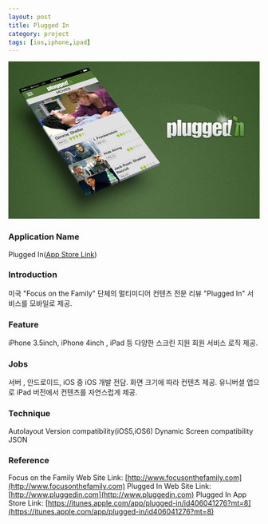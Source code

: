 ```yaml
---
layout: post
title: Plugged In
category: project
tags: [ios,iphone,ipad]
---
```

![Plugged In](/images/project/pluggedin_01.png)

### Application Name

Plugged In([App Store Link](https://itunes.apple.com/app/plugged-in/id406041276?mt=8))


### Introduction

미국 "Focus on the Family" 단체의 멀티미디어 컨텐츠 전문 리뷰 "Plugged In" 서비스를 모바일로 제공.


### Feature

iPhone 3.5inch, iPhone 4inch , iPad 등 다양한 스크린 지원
회원 서비스 로직 제공.


### Jobs

서버 , 안드로이드,  iOS 중 iOS 개발 전담.
화면 크기에 따라 컨텐츠 제공.
유니버셜 앱으로 iPad 버전에서 컨텐츠를 자연스럽게 제공.


### Technique
Autolayout
Version compatibility(iOS5,iOS6)
Dynamic Screen compatibility
JSON


### Reference

Focus on the Family Web Site Link: [http://www.focusonthefamily.com](http://www.focusonthefamily.com)
Plugged In Web Site Link: [http://www.pluggedin.com](http://www.pluggedin.com)
Plugged In App Store Link: [https://itunes.apple.com/app/plugged-in/id406041276?mt=8](https://itunes.apple.com/app/plugged-in/id406041276?mt=8)
